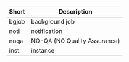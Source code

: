 | Short | Description                  |
| ----- |------------------------------|
| bgjob | background job               |
| noti | notification                 |
| noqa | NO-QA (NO Quality Assurance) |
| inst | instance                     |